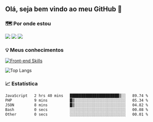 ## Olá, seja bem vindo ao meu GitHub 👋

### 🗺️ Por onde estou

<a href="https://x.com/fabriziofeitosa" target="_blank" rel="noopener"><img src="https://img.shields.io/badge/-fabriziofeitosa-black?style=flat&logo=x&logoColor=white"/></a>
<a href="https://linkedin.com/in/fabriziofeitosa" target="_blank" rel="noopener"><img src="https://img.shields.io/badge/-fabriziofeitosa-0077B5?style=flat&logo=Linkedin&logoColor=white"/></a>
<a href="" target="_blank" rel="noopener"><img src="https://img.shields.io/badge/-fabriziofeitosa-7289DA?style=flat&logo=Discord&logoColor=white"/></a>

### 💡 Meus conhecimentos

[![Front-end Skills](https://skillicons.dev/icons?i=next,php,html,css,sass,tailwind,bootstrap,js,ts,ps,illustrator,figma,wordpress,jquery,mysql,vscode,windows,stackoverflow&perline=6)](https://skillicons.dev)

![Top Langs](https://github-readme-stats.vercel.app/api/top-langs/?username=fabriziofeitosa&hide_progress=true&theme=dracula&locale=pt-br)

### 📈 Estatística

<!--START_SECTION:waka-->

```txt
JavaScript   2 hrs 40 mins   ██████████████████████▒░░   89.74 %
PHP          9 mins          █▒░░░░░░░░░░░░░░░░░░░░░░░   05.34 %
JSON         8 mins          █▒░░░░░░░░░░░░░░░░░░░░░░░   04.82 %
Bash         0 secs          ░░░░░░░░░░░░░░░░░░░░░░░░░   00.08 %
Other        0 secs          ░░░░░░░░░░░░░░░░░░░░░░░░░   00.01 %
```

<!--END_SECTION:waka-->
